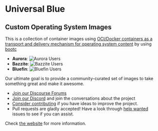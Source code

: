 # Universal Blue

## Custom Operating System Images 

This is a collection of container images using [OCI/Docker containers as a transport and delivery mechanism for operating system content](https://containers.github.io/bootable/) by using [bootc](https://github.com/bootc-dev/bootc)

- **Aurora**: ![Aurora Users](https://img.shields.io/endpoint?url=https://raw.githubusercontent.com/ublue-os/countme/main/badge-endpoints/aurora.json)
- **Bazzite**: ![Bazzite Users](https://img.shields.io/endpoint?url=https://raw.githubusercontent.com/ublue-os/countme/main/badge-endpoints/bazzite.json)
- **Bluefin**: ![Bluefin Users](https://img.shields.io/endpoint?url=https://raw.githubusercontent.com/ublue-os/countme/main/badge-endpoints/bluefin.json)

Our ultimate goal is to provide a community-curated set of images to take something great and make it awesome.

- [Join our Discourse Forums](https://universal-blue.discourse.group/)
- [Join our Discord](https://discord.gg/WEu6BdFEtp) and join the conversations about the project
- [Consider contributing](https://universal-blue.org/contributing.html) if you have ideas to improve the project.
- Pull requests are gladly accepted! Have a look through [help wanted](https://github.com/ublue-os/main/labels/help%20wanted) issues to see if you can assist.

Check [the website](https://universal-blue.org/) for more information.
